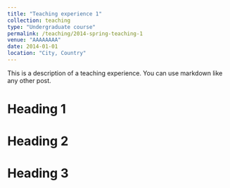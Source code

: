 ```yaml
---
title: "Teaching experience 1"
collection: teaching
type: "Undergraduate course"
permalink: /teaching/2014-spring-teaching-1
venue: "AAAAAAAA"
date: 2014-01-01
location: "City, Country"
---
```


This is a description of a teaching experience. You can use markdown like any other post.

Heading 1
======

Heading 2
======

Heading 3
======
